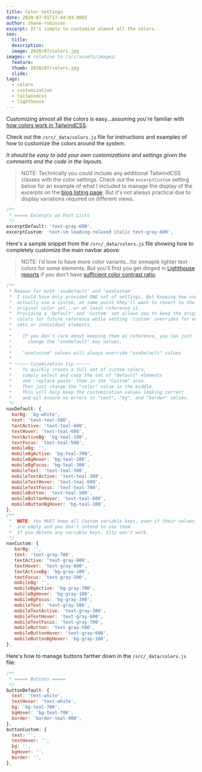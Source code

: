 ```yaml
---
title: Color Settings
date: 2020-07-01T17:44:03.000Z
author: shane-robinson
excerpt: It's simple to customize almost all the colors.
seo:
  title:
  description:
  image: 2020/07/colors.jpg
images: # relative to /src/assets/images/
  feature:
  thumb: 2020/07/colors.jpg
  slide:
tags:
  - colors
  - customization
  - tailwindcss
  - lighthouse
---
```


Customizing almost all the colors is easy...assuming you're familiar with [how colors work in TailwindCSS](https://tailwindcss.com/docs/customizing-colors 'TailwindCSS Utility-First CSS Framework').

Check out the `/src/_data/colors.js` file for instructions and examples of how to customize the colors around the system.

_It should be easy to add your own customizations and settings given the comments and the code in the layouts._

> NOTE: Technically you could include any additional TailwindCSS classes with the color settings. Check out the `excerptCustom` setting below for an example of what I included to manage the display of the excerpts on the [blog listing page](/blog/).
> But it's not always practical due to display variations required on different views.

```js
/**
 * ===== Excerpts on Post Lists
 */
excerptDefault: 'text-gray-600',
excerptCustom: 'text-sm leading-relaxed italic text-gray-600',
```

Here's a sample snippet from the `/src/_data/colors.js` file showing how to completely customize the main navbar above:

> NOTE: I'd love to have more color variants...for exmaple lighter text colors for some elements. But you'll find you get dinged in [Lighthouse reports](https://developers.google.com/web/tools/lighthouse) if you don't have [sufficient color contrast ratio](https://web.dev/color-contrast/).

```js
/**
 * Reason for both 'xxxDefault' and 'xxxCustom'
 *  I could have only provided ONE set of settings. But knowing how users
 *  actually use a system, at some point they'll want to revert to the
 *  original color set...or at least reference it.
 *  Providing a 'Default' and 'Custom' set allows you to keep the original
 *  colors for future reference while setting 'Custom' overrides for entire
 *  sets or individual elements.
 *
 *    If you don't care about keeping them as reference, you can just
 *      change the "xxxDefault" key values.
 *
 *    "xxxCustom" values will always override "xxxDefault" values.
 *
 * ~~~~~ Cusomization tip ~~~~~
 *    To quickly create a full set of custom colors,
 *    simply select and copy the set of "Default" elements
 *    and 'replace paste' them in the "Custom" area.
 *    Then just change the "color" value in the middle.
 *    This will help keep the customization values looking correct
 *    and wil ensure no errors in "text", "bg", and "border" values.
 */
navDefault: {
  barBg: 'bg-white',
  text: 'text-teal-500',
  textActive: 'text-teal-600',
  textHover: 'text-teal-600',
  textActiveBg: 'bg-teal-100',
  textFocus: 'text-teal-500',
  mobileBg: '',
  mobileBgActive: 'bg-teal-700',
  mobileBgHover: 'bg-teal-100',
  mobileBgFocus: 'bg-teal-300',
  mobileText: 'text-teal-500',
  mobileTextActive: 'text-teal-300',
  mobileTextHover: 'text-teal-600',
  mobileTextFocus: 'text-teal-700',
  mobileButton: 'text-teal-500',
  mobileButtonHover: 'text-teal-600',
  mobileButtonBgHover: 'bg-teal-100',
},
/**
 *  NOTE: You MUST keep all Custom variable keys, even if their values
 *  are empty and you don't intend to use them.
 *  If you delete any variable keys, 11ty won't work.
 */
navCustom: {
   barBg: '',
   text: 'text-gray-700',
   textActive: 'text-gray-800',
   textHover: 'text-gray-800',
   textActiveBg: 'bg-gray-100',
   textFocus: 'text-gray-500',
   mobileBg: '',
   mobileBgActive: 'bg-gray-700',
   mobileBgHover: 'bg-gray-100',
   mobileBgFocus: 'bg-gray-300',
   mobileText: 'text-gray-500',
   mobileTextActive: 'text-gray-300',
   mobileTextHover: 'text-gray-600',
   mobileTextFocus: 'text-gray-700',
   mobileButton: 'text-gray-500',
   mobileButtonHover: 'text-gray-600',
   mobileButtonBgHover: 'bg-gray-100',
},

```

Here's how to manage buttons farther down in the `/src/_data/colors.js` file:

```js
/**
 * ===== Buttons =====
 */
buttonDefault: {
  text: 'text-white',
  textHover: 'text-white',
  bg: 'bg-teal-700',
  bgHover: 'bg-teal-700',
  border: 'border-teal-900',
},
buttonCustom: {
  text: '',
  textHover: '',
  bg: '',
  bgHover: '',
  border: '',
},
```

